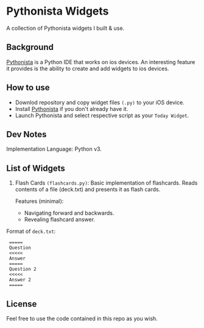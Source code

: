 # Pythonista Widgets
A collection of Pythonista widgets I built & use.


## Background
[Pythonista](http://omz-software.com/pythonista/) is a Python IDE that works on ios devices.
An interesting feature it provides is the ability to create and add widgets to ios devices.


## How to use
  - Downlod repository and copy widget files `(.py)` to your iOS device.
  - Install [Pythonista](http://omz-software.com/pythonista/) if you don't already have it.
  - Launch Pythonista and select respective script as your `Today Widget`.

## Dev Notes
Implementation Language: Python v3.

## List of Widgets

1. Flash Cards `(flashcards.py)`:
Basic implementation of flashcards.
Reads contents of a file (deck.txt) and presents it as flash cards.


   Features (minimal): 
     - Navigating forward and backwards.
     - Revealing flashcard answer.
     
  Format of `deck.txt`:
  
     =====
     Question
     <<<<<
     Answer
     =====
     Question 2
     <<<<<
     Answer 2
     =====


## License
Feel free to use the code contained in this repo as you wish.

